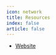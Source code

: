 ```yaml
---
icon: network
title: Resources
index: false
article: false
---
```

- [Website](/resources/website.md)

